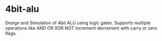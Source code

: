 # 4bit-alu
Design and Simulation of 4bit ALU using logic gates. Supports multiple operations like AND OR XOR NOT increment decrement with carry or zero flags.
